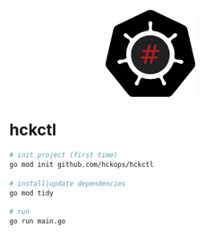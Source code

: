 <p align="center">
  <img width="160" src="docs/logo.svg" alt="logo">
</p>

# hckctl

```bash
# init project (first time)
go mod init github.com/hckops/hckctl

# install|update dependencies
go mod tidy

# run
go run main.go
```

